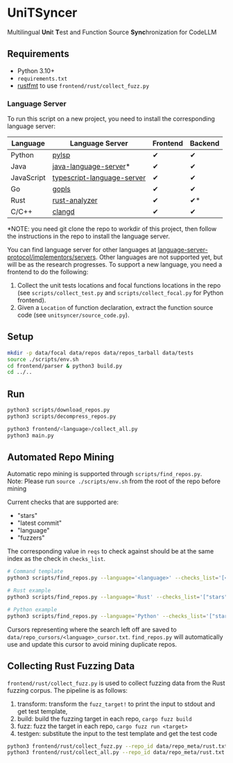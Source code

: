 # UniTSyncer

Multilingual **Uni**t **T**est and Function Source **Sync**hronization for CodeLLM

## Requirements

- Python 3.10+
- `requirements.txt`
- [rustfmt](https://github.com/rust-lang/rustfmt) to use `frontend/rust/collect_fuzz.py`

### Language Server

To run this script on a new project, you need to install the corresponding language server:

| Language   | Language Server                                                                                        | Frontend | Backend    |
| ---------- | ------------------------------------------------------------------------------------------------------ | -------- | ---------- |
| Python     | [pylsp](https://github.com/python-lsp/python-lsp-server)                                               | &#x2714; | &#x2714;   |
| Java       | [java-language-server](https://github.com/georgewfraser/java-language-server)\*                        | &#x2714; | &#x2714;   |
| JavaScript | [typescript-language-server](https://github.com/typescript-language-server/typescript-language-server) | &#x2714; | &#x2714;   |
| Go         | [gopls](https://pkg.go.dev/golang.org/x/tools/gopls)                                                   | &#x2714; | &#x2714;   |
| Rust       | [rust-analyzer](https://rust-analyzer.github.io/manual.html)                                           | &#x2714; | &#x2714;\* |
| C/C++      | [clangd](https://clangd.llvm.org/installation.html)                                                    | &#x2714; | &#x2714;   |

\*NOTE: you need git clone the repo to workdir of this project, then follow the instructions in the repo to install the language server.

You can find language server for other languages at
[language-server-protocol/implementors/servers](https://microsoft.github.io/language-server-protocol/implementors/servers/).
Other languages are not supported yet, but will be as the research progresses.
To support a new language, you need a frontend to do the following:

1. Collect the unit tests locations and focal functions locations in the repo (see `scripts/collect_test.py` and `scripts/collect_focal.py` for Python frontend).
2. Given a `Location` of function declaration, extract the function source code (see `unitsyncer/source_code.py`).

## Setup

```bash
mkdir -p data/focal data/repos data/repos_tarball data/tests
source ./scripts/env.sh
cd frontend/parser & python3 build.py
cd ../..
```

## Run

```bash
python3 scripts/download_repos.py
python3 scripts/decompress_repos.py

python3 frontend/<language>/collect_all.py
python3 main.py
```

## Automated Repo Mining

Automatic repo mining is supported through `scripts/find_repos.py`.  
Note: Please run `source ./scripts/env.sh` from the root of the repo before mining

Current checks that are supported are:

- "stars"
- "latest commit"
- "language"
- "fuzzers"

The corresponding value in `reqs` to check against should be at the same index as the check in `checks_list`.

```bash
# Command template
python3 scripts/find_repos.py --language='<language>' --checks_list='[<checks>]' --reqs='[<values>]' --num_searches='<num_searches>'

# Rust example
python3 scripts/find_repos.py --language='Rust' --checks_list='["stars", "latest commit", "language", "fuzzers"]' --reqs='["10", "2020-1-1", "Rust", None]' --num_searches='1'

# Python example
python3 scripts/find_repos.py --language='Python' --checks_list='["stars", "latest commit", "language"]' --reqs='["10", "2020-1-1", "Python"]' --num_searches='1'
```

Cursors representing where the search left off are saved to `data/repo_cursors/<language>_cursor.txt`. `find_repos.py` will automatically use and update this cursor to avoid mining duplicate repos.

## Collecting Rust Fuzzing Data

`frontend/rust/collect_fuzz.py` is used to collect fuzzing data from the Rust fuzzing corpus.
The pipeline is as follows:

1. transform: transform the `fuzz_target!` to print the input to stdout and get test template,
2. build: build the fuzzing target in each repo, `cargo fuzz build`
3. fuzz: fuzz the target in each repo, `cargo fuzz run <target>`
4. testgen: substitute the input to the test template and get the test code

```bash
python3 frontend/rust/collect_fuzz.py --repo_id data/repo_meta/rust.txt -p all
python3 frontend/rust/collect_all.py --repo_id data/repo_meta/rust.txt --repo_root data/rust_repos --fuzz True
```
